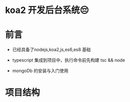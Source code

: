 # koa2 开发后台系统😔

# 前言

* 已经具备了nodejs,koa2,js,es6,es8 基础

* typescript 集成到项目中，执行命令前先构建 tsc && node

* mongoDb 的安装与入门使用

# 项目结构


